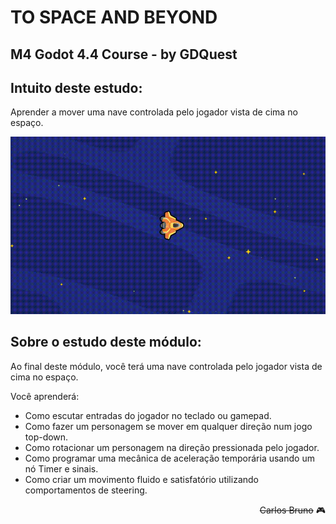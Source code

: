 # TO SPACE AND BEYOND

## M4 Godot 4.4 Course - by GDQuest

## Intuito deste estudo:
Aprender a mover uma nave controlada pelo jogador vista de cima no espaço.

<img src="https://github.com/carlosbruno82/To-Space-And-Beyond/blob/main/github/ship_in_space.gif">

## Sobre o estudo deste módulo:
Ao final deste módulo, você terá uma nave controlada pelo jogador vista de cima no espaço.

Você aprenderá:
- Como escutar entradas do jogador no teclado ou gamepad.
- Como fazer um personagem se mover em qualquer direção num jogo top-down.
- Como rotacionar um personagem na direção pressionada pelo jogador.
- Como programar uma mecânica de aceleração temporária usando um nó Timer e sinais.
- Como criar um movimento fluido e satisfatório utilizando comportamentos de steering.

<div style="text-align: right">

~~Carlos Bruno~~ 🎮

</div>
